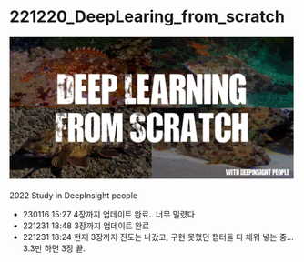 # 221220_DeepLearing_from_scratch

<img src="main.png">

2022 Study in DeepInsight people

* 230116 15:27 4장까지 업데이트 완료.. 너무 밀렸다
* 221231 18:48 3장까지 업데이트 완료
* 221231 18:24 현재 3장까지 진도는 나갔고, 구현 못했던 챕터들 다 채워 넣는 중... 3.3만 하면 3장 끝.
